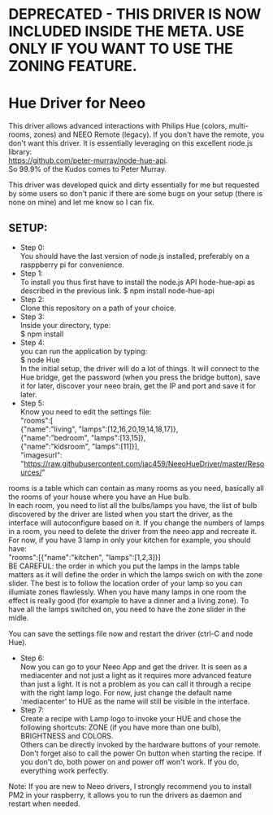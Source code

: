 # DEPRECATED - THIS DRIVER IS NOW INCLUDED INSIDE THE META. USE ONLY IF YOU WANT TO USE THE ZONING FEATURE.

# Hue Driver for Neeo

This driver allows advanced interactions with Philips Hue (colors, multi-rooms, zones) and NEEO Remote (legacy). If you don't have the remote, you don't want this driver.
It is essentially leveraging on this excellent node.js library:  
https://github.com/peter-murray/node-hue-api.  
So 99.9% of the Kudos comes to Peter Murray.  

This driver was developed quick and dirty essentially for me but requested by some users so don't panic if there are some bugs on your setup (there is none on mine) and let me know so I can fix.
  
## SETUP:    
- Step 0:  
You should have the last version of node.js installed, preferably on a rasppberry pi for convenience.  
- Step 1:  
To install you thus first have to install the node.js API hode-hue-api as described in the previous link.
$ npm install node-hue-api  
- Step 2:  
Clone this repository on a path of your choice.  
- Step 3:   
Inside your directory, type:  
$ npm install   
- Step 4:  
you can run the application by typing:  
$ node Hue  
In the initial setup, the driver will do a lot of things. It will connect to the Hue bridge, get the password (when you press the bridge button), save it for later, discover your neeo brain, get the IP and port and save it for later.  
- Step 5:  
Know you need to edit the settings file:  
"rooms":[  
  {"name":"living", "lamps":[12,16,20,19,14,18,17]},              
  {"name":"bedroom", "lamps":[13,15]},  
  {"name":"kidsroom", "lamps":[11]}],  
"imagesurl": "https://raw.githubusercontent.com/jac459/NeeoHueDriver/master/Resources/"  
  
rooms is a table which can contain as many rooms as you need, basically all the rooms of your house where you have an Hue bulb.  
In each room, you need to list all the bulbs/lamps you have, the list of bulb discovered by the driver are listed when you start the driver, as the interface will autoconfigure based on it. If you change the numbers of lamps in a room, you need to delete the driver from the neeo app and recreate it. For now, if you have 3 lamp in only your kitchen for example, you should have:  
"rooms":[{"name":"kitchen", "lamps":[1,2,3]}]  
BE CAREFUL: the order in which you put the lamps in the lamps table matters as it will define the order in which the lamps swich on with the zone slider. The best is to follow the location order of your lamp so you can illumiate zones flawlessly. When you have many lamps in one room the effect is really good (for example to have a dinner and a living zone). To have all the lamps switched on, you need to have the zone slider in the midle.  


You can save the settings file now and restart the driver (ctrl-C and node Hue).  
- Step 6:  
Now you can go to your Neeo App and get the driver. It is seen as a mediacenter and not just a light as it requires more advanced feature than just a light. It is not a problem as you can call it through a recipe with the right lamp logo. For now, just change the default name 'mediacenter' to HUE as the name will still be visible in the interface.  
- Step 7:     
Create a recipe with Lamp logo to invoke your HUE and chose the following shortcuts: ZONE (if you have more than one bulb), BRIGHTNESS and COLORS.  
Others can be directly invoked by the hardware buttons of your remote.  
Don't forget also to call the power On button when starting the recipe. If you don't do, both power on and power off won't work. If you do, everything work perfectly.

  
Note: If you are new to Neeo drivers, I strongly recommend you to install PM2 in your raspberry, it allows you to run the drivers as daemon and restart when needed.



